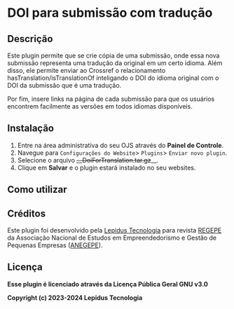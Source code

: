 # DOI para submissão com tradução

## Descrição

Este plugin permite que se crie cópia de uma submissão, onde essa nova submissão representa uma tradução da original em um certo idioma. Além disso, ele permite enviar ao Crossref o relacionamento hasTranslation/isTranslationOf inteligando o DOI do idioma original  com o DOI da submissão que é uma tradução.

Por fim, insere links na página de cada submissão para que os usuários encontrem facilmente as versões em todos idiomas disponíveis.

## Instalação

1. Entre na área administrativa do seu OJS através do __Painel de Controle__.
2. Navegue para `Configurações do Website`> `Plugins`> `Enviar novo plugin`.
3. Selecione o arquivo ~~__DoiForTranslation.tar.gz~~__.
4. Clique em __Salvar__ e o plugin estará instalado no seu websites.

## Como utilizar

## Créditos

Este plugin foi desenvolvido pela [Lepidus Tecnologia](https://lepidus.com.br/) para revista [REGEPE](https://regepe.org.br/) da Associação Nacional de Estudos em Empreendedorismo e Gestão de Pequenas Empresas ([ANEGEPE](https://anegepe.org.br/)).

## Licença
__Esse plugin é licenciado através da Licença Pública Geral GNU v3.0__

__Copyright (c) 2023-2024 Lepidus Tecnologia__